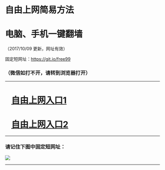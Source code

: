 ﻿# 自由上网简易方法

# 电脑、手机一键翻墙

（2017/10/09 更新，网址有效）

固定短网址：https://git.io/free99

### （微信如打不开，请转到浏览器打开）


***





# &nbsp;&nbsp; <a href="http://ft636128408.fwq-tz-1001.info/fwqtz01.html?t=100900125532 " target="_blank">自由上网入口1</a>
# &nbsp;&nbsp; <a href="http://ft315879621.fwq-tz-1002.info/fwqtz02.html?t=10090016551 " target="_blank">自由上网入口2</a>
***

### 请记住下图中固定短网址：

<img src="https://s3-us-west-2.amazonaws.com/fwq-1001/yjfq-20170905okok.png" /> 


***

